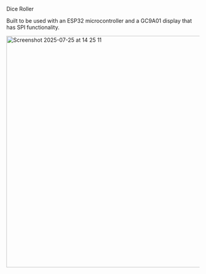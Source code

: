 Dice Roller

Built to be used with an ESP32 microcontroller and a GC9A01 display that has SPI functionality.

<img width="744" height="603" alt="Screenshot 2025-07-25 at 14 25 11" src="https://github.com/user-attachments/assets/806d127d-be9d-4f38-bc6e-2d3e5409163c" />
